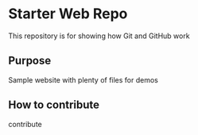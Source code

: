 # Starter Web Repo

This repository is for showing how Git and GitHub work

## Purpose

Sample website with plenty of files for demos

## How to contribute 

contribute 